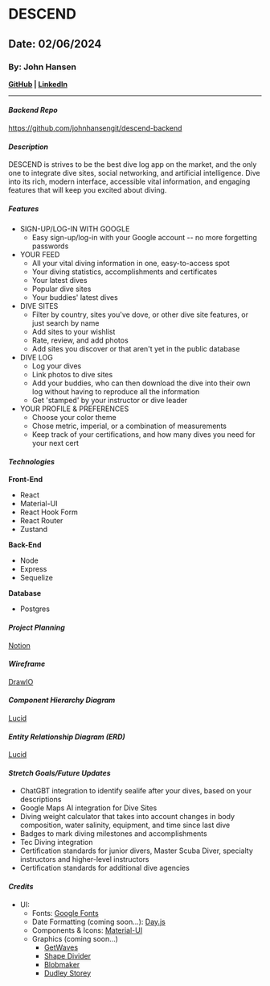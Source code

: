 # DESCEND
## Date: 02/06/2024
### By: John Hansen
**[GitHub](https://github.com/johnhansengit) | [LinkedIn](https://www.linkedin.com/in/jhansen-software-engineer/)**
***
#### **_Backend Repo_**
https://github.com/johnhansengit/descend-backend

#### **_Description_**
DESCEND is strives to be the best dive log app on the market, and the only one to integrate dive sites, social networking, and artificial intelligence. Dive into its rich, modern interface, accessible vital information, and engaging features that will keep you excited about diving. 

##### **_Features_**
- SIGN-UP/LOG-IN WITH GOOGLE
  - Easy sign-up/log-in with your Google account -- no more forgetting passwords
- YOUR FEED
  - All your vital diving information in one, easy-to-access spot
  - Your diving statistics, accomplishments and certificates
  - Your latest dives
  - Popular dive sites
  - Your buddies' latest dives
- DIVE SITES
  - Filter by country, sites you've dove, or other dive site features, or just search by name
  - Add sites to your wishlist
  - Rate, review, and add photos
  - Add sites you discover or that aren't yet in the public database
- DIVE LOG
  - Log your dives
  - Link photos to dive sites
  - Add your buddies, who can then download the dive into their own log without having to reproduce all the information
  - Get 'stamped' by your instructor or dive leader
- YOUR PROFILE & PREFERENCES
  - Choose your color theme
  - Chose metric, imperial, or a combination of measurements
  - Keep track of your certifications, and how many dives you need for your next cert

#### **_Technologies_**
**Front-End**
- React
- Material-UI
- React Hook Form
- React Router
- Zustand

**Back-End**
- Node
- Express
- Sequelize

**Database**
- Postgres

#### **_Project Planning_**

[Notion](https://www.notion.so/Project-4-DESCEND-85c1425a6a564336959748afc664b243?pvs=4)

#### **_Wireframe_**

[DrawIO](https://drive.google.com/file/d/1p70mrn2fKFqKhh70sgAVcXiLCKUtkl-U/view?usp=sharing)

#### **_Component Hierarchy Diagram_**

[Lucid](https://drive.google.com/file/d/1Fdmbhjk7U6BVYBCSJ85rRIRv0lLxPuWg/view?usp=sharing)

#### **_Entity Relationship Diagram (ERD)_**

[Lucid](https://lucid.app/lucidchart/355fbf76-f66a-4755-bd39-31350a14166e/edit?viewport_loc=-4998%2C-1212%2C1252%2C1416%2C0_0&invitationId=inv_b8616bc7-d37e-4504-8788-42ff76c6edbe)

#### **_Stretch Goals/Future Updates_**
- ChatGBT integration to identify sealife after your dives, based on your descriptions
- Google Maps AI integration for Dive Sites
- Diving weight calculator that takes into account changes in body composition, water salinity, equipment, and time since last dive
- Badges to mark diving milestones and accomplishments
- Tec Diving integration
- Certification standards for junior divers, Master Scuba Diver, specialty instructors and higher-level instructors
- Certification standards for additional dive agencies

#### **_Credits_**
- UI: 
  - Fonts: [Google Fonts](fonts.google.com)
  - Date Formatting (coming soon...): [Day.js](https://day.js.org/)
  - Components & Icons: [Material-UI](https://mui.com/)
  - Graphics (coming soon...)
    - [GetWaves](https://getwaves.io/)
    - [Shape Divider](https://shapedivider.app/)
    - [Blobmaker](https://blobmaker.app/)
    - [Dudley Storey](https://codepen.io/dudleystorey/pen/QvvEYQ/)